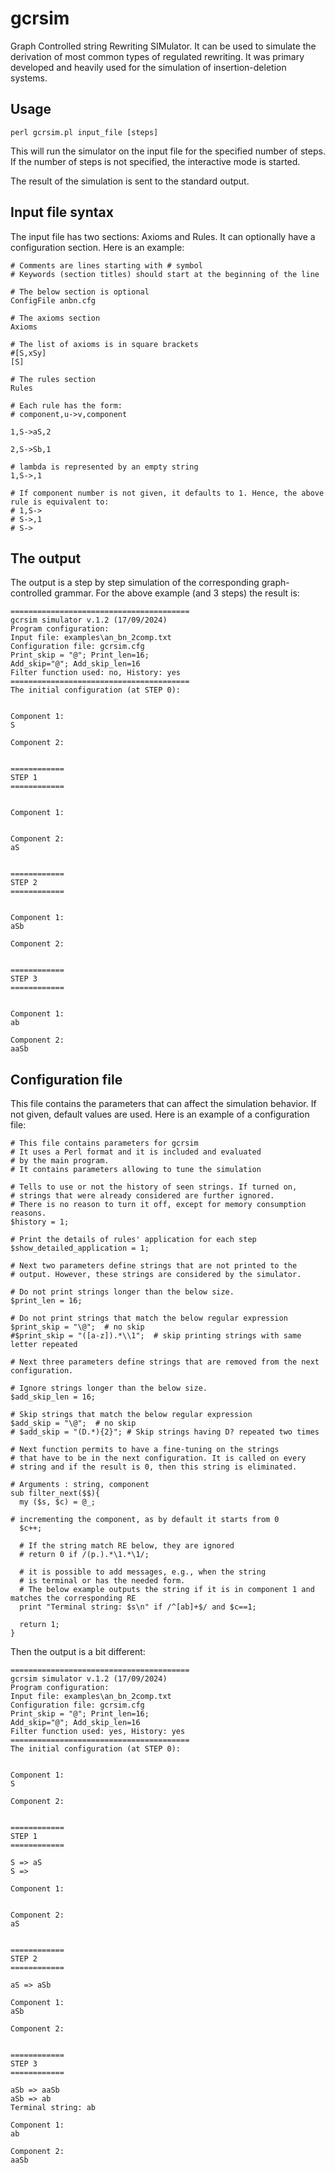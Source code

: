 # gcrsim

Graph Controlled string Rewriting SIMulator. It can be used to simulate the derivation of most common types of regulated rewriting. It was primary developed and heavily used for the simulation of insertion-deletion systems.

## Usage

```
perl gcrsim.pl input_file [steps]
```

This will run the simulator on the input file for the specified number of steps. If the number of steps is not specified, the interactive mode is started.

The result of the simulation is sent to the standard output.

## Input file syntax

The input file has two sections: Axioms and Rules. It can optionally have a configuration section. Here is an example:
```
# Comments are lines starting with # symbol
# Keywords (section titles) should start at the beginning of the line

# The below section is optional
ConfigFile anbn.cfg

# The axioms section
Axioms

# The list of axioms is in square brackets
#[S,xSy]
[S]

# The rules section
Rules

# Each rule has the form: 
# component,u->v,component

1,S->aS,2

2,S->Sb,1

# lambda is represented by an empty string
1,S->,1

# If component number is not given, it defaults to 1. Hence, the above rule is equivalent to:
# 1,S->
# S->,1
# S->
```

## The output 

The output is a step by step simulation of the corresponding graph-controlled grammar. For the above example (and 3 steps) the result is:

```
========================================
gcrsim simulator v.1.2 (17/09/2024)
Program configuration:
Input file: examples\an_bn_2comp.txt
Configuration file: gcrsim.cfg
Print_skip = "@"; Print_len=16;
Add_skip="@"; Add_skip_len=16
Filter function used: no, History: yes
========================================
The initial configuration (at STEP 0):


Component 1:
S

Component 2:


============
STEP 1
============


Component 1:


Component 2:
aS


============
STEP 2
============


Component 1:
aSb

Component 2:


============
STEP 3
============


Component 1:
ab

Component 2:
aaSb
```

## Configuration file

This file contains the parameters that can affect the simulation behavior. If not given, default values are used. Here is an example of a configuration file:

```
# This file contains parameters for gcrsim
# It uses a Perl format and it is included and evaluated 
# by the main program.
# It contains parameters allowing to tune the simulation

# Tells to use or not the history of seen strings. If turned on,
# strings that were already considered are further ignored.
# There is no reason to turn it off, except for memory consumption reasons.
$history = 1;

# Print the details of rules' application for each step
$show_detailed_application = 1;

# Next two parameters define strings that are not printed to the 
# output. However, these strings are considered by the simulator.

# Do not print strings longer than the below size.
$print_len = 16;

# Do not print strings that match the below regular expression
$print_skip = "\@";  # no skip
#$print_skip = "([a-z]).*\\1";  # skip printing strings with same letter repeated

# Next three parameters define strings that are removed from the next configuration.

# Ignore strings longer than the below size.
$add_skip_len = 16;

# Skip strings that match the below regular expression
$add_skip = "\@";  # no skip
# $add_skip = "(D.*){2}"; # Skip strings having D? repeated two times 

# Next function permits to have a fine-tuning on the strings
# that have to be in the next configuration. It is called on every
# string and if the result is 0, then this string is eliminated. 

# Arguments : string, component
sub filter_next($$){
  my ($s, $c) = @_;

# incrementing the component, as by default it starts from 0
  $c++;

  # If the string match RE below, they are ignored
  # return 0 if /(p.).*\1.*\1/;

  # it is possible to add messages, e.g., when the string
  # is terminal or has the needed form.
  # The below example outputs the string if it is in component 1 and matches the corresponding RE
  print "Terminal string: $s\n" if /^[ab]+$/ and $c==1;

  return 1;
}
```

Then the output is a bit different:

```
========================================
gcrsim simulator v.1.2 (17/09/2024)
Program configuration:
Input file: examples\an_bn_2comp.txt
Configuration file: gcrsim.cfg
Print_skip = "@"; Print_len=16;
Add_skip="@"; Add_skip_len=16
Filter function used: yes, History: yes
========================================
The initial configuration (at STEP 0):


Component 1:
S

Component 2:


============
STEP 1
============

S => aS
S =>

Component 1:


Component 2:
aS


============
STEP 2
============

aS => aSb

Component 1:
aSb

Component 2:


============
STEP 3
============

aSb => aaSb
aSb => ab
Terminal string: ab

Component 1:
ab

Component 2:
aaSb
```